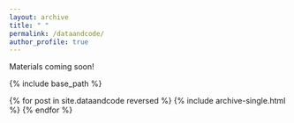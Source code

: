 ```yaml
---
layout: archive
title: " "
permalink: /dataandcode/
author_profile: true
---
```


Materials coming soon! 

{% include base_path %}

{% for post in site.dataandcode reversed %}
  {% include archive-single.html %}
{% endfor %}
